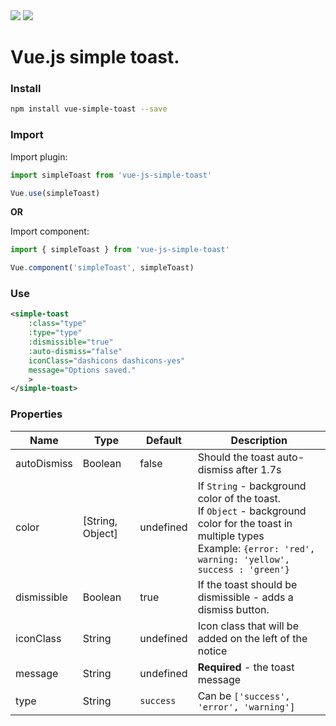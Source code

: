 <img src="https://badge.fury.io/js/vue-js-simple-toast.svg">
<img src="https://img.shields.io/npm/dm/vue-js-simple-toast.svg">


# Vue.js simple toast.

### Install

```bash
npm install vue-simple-toast --save
```

### Import

Import plugin:

```javascript
import simpleToast from 'vue-js-simple-toast'

Vue.use(simpleToast)
```
**OR**

Import component:

```javascript
import { simpleToast } from 'vue-js-simple-toast'

Vue.component('simpleToast', simpleToast)
```

### Use

```xml
<simple-toast  
    :class="type"
    :type="type"
    :dismissible="true"
    :auto-dismiss="false"
    iconClass="dashicons dashicons-yes"
    message="Options saved."
    >
</simple-toast>
```

### Properties

| Name            | Type              | Default     | Description                        |
| ---             | ---               | ---         | ---                                |
| autoDismiss           | Boolean           | false       | Should the toast auto-dismiss after 1.7s  |
| color     | [String, Object]  | undefined  | If `String` - background color of the toast. <br>If `Object` - background color for the toast in multiple types <br>Example: `{error: 'red', warning: 'yellow', success : 'green'}`   |
| dismissible           | Boolean            | true        | If the toast should be dismissible - adds a dismiss button.   |
| iconClass           | String            | undefined        | Icon class that will be added on the left of the notice   |
| message        | String           | undefined      | **Required** - the toast message |
| type           | String  | `success`  | Can be `['success', 'error', 'warning']`|
